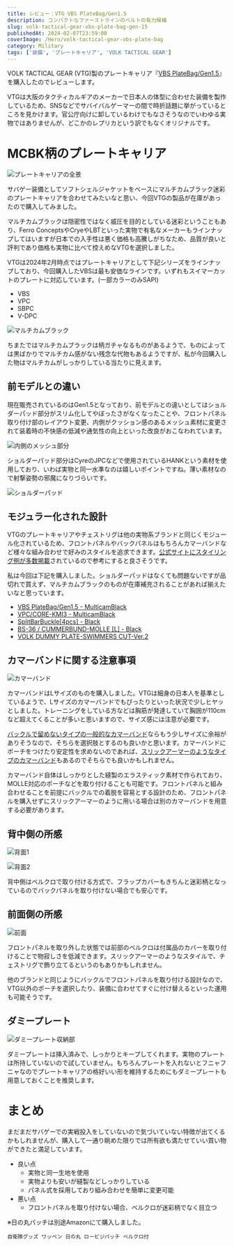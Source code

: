 ```yaml
---
title: レビュー：VTG VBS PlateBag/Gen1.5
description: コンパクトなファーストラインのベルトの有力候補
slug: volk-tactical-gear-vbs-plate-bag-gen-15
publishedAt: 2024-02-07T23:59:00
coverImage: /Hero/volk-tactical-gear-vbs-plate-bag
category: Military
tags: ['装備', 'プレートキャリア', 'VOLK TACTICAL GEAR']
---
```


VOLK TACTICAL GEAR (VTG)製のプレートキャリア『[VBS PlateBag/Gen1.5](https://shop.vtg.jp/products/vtg-ve-vbs137)』を購入したのでレビューします。

VTGは大阪のタクティカルギアのメーカーで日本人の体型に合わせた装備を製作しているため、SNSなどでサバイバルゲーマーの間で時折話題に挙がっているところを見かけます。官公庁向けに卸しているわけでもなさそうなのでいわゆる実物ではありませんが、どこかのレプリカという訳でもなくオリジナルです。

# MCBK柄のプレートキャリア

![プレートキャリアの全景](/Review/wodf8axhovky4xfiwcbj)

サバゲー装備としてソフトシェルジャケットをベースにマルチカムブラック迷彩のプレートキャリアを合わせてみたいなと思い、今回VTGの製品が在庫があったので購入してみました。

マルチカムブラックは隠密性ではなく威圧を目的としている迷彩ということもあり、Ferro ConceptsやCryeやLBTといった実物で有名なメーカーもラインナップしてはいますが日本での入手性は悪く価格も高騰しがちなため、品質が良いと評判であり価格も実物に比べて控えめなVTGを選択しました。

VTGは2024年2月時点ではプレートキャリアとして下記シリーズをラインナップしており、今回購入したVBSは最も安価なラインです。いずれもスイマーカットのプレートに対応しています。(一部カラーのみSAPI)

- VBS
- VPC
- SBPC
- V-DPC

![マルチカムブラック](/Hero/volk-tactical-gear-vbs-plate-bag)

ちまたではマルチカムブラックは柄ガチャなるものがあるようで、ものによっては黒ばかりでマルチカム感がない残念な代物もあるようですが、私が今回購入した物はマルチカムがしっかりしている当たりに見えます。

## 前モデルとの違い

現在販売されているのはGen1.5となっており、前モデルとの違いとしてはショルダーパッド部分がスリム化してやぼったさがなくなったことや、フロントパネル取り付け部のレイアウト変更、内側がクッション感のあるメッシュ素材に変更されて装着時の不快感の低減や通気性の向上といった改良がおこなわれています。

![内側のメッシュ部分](/Review/p9qy7f4zipa4yqiywk9x)

ショルダーパッド部分はCyreのJPCなどで使用されているHANKという素材を使用しており、いわば実物と同一水準なのは嬉しいポイントですね。薄い素材なので射撃姿勢の邪魔になりづらいです。

![ショルダーパッド](/Review/lwsddxyybudnakh967jm)

## モジュラー化された設計

VTGのプレートキャリアやチェストリグは他の実物系ブランドと同じくモジュール化されているため、フロントパネルやバックパネルはもちろんカマーバンドなど様々な組み合わせで好みのスタイルを追求できます。[公式サイトにスタイリング例が多数掲載](https://shop.vtg.jp/blogs/equipment-reference)されているので参考にすると良さそうです。

私は今回は下記を購入しました。ショルダーパッドはなくても問題ないですが品切れで買えず、マルチカムブラックのものが在庫補充されることがあれば揃えたいなと思っています。

- [VBS PlateBag/Gen1.5 - MulticamBlack](https://shop.vtg.jp/products/vtg-ve-vbs137?variant=45101373161753)
- [VPC/CORE-KMI3 - MulticamBlack](https://shop.vtg.jp/products/vtg-ve-vpc14a?variant=45101365461273)
- [SplitBarBuckle[4pcs] - Black](https://shop.vtg.jp/products/vtg-ma-sbb01a?variant=45101340688665)
- [BS-36 / CUMMERBUND-MOLLE [L] - Black](https://shop.vtg.jp/products/vtg-ve-vbs80a?variant=45101304578329)
- [VOLK DUMMY PLATE-SWIMMERS CUT-Ver.2](https://shop.vtg.jp/products/vtg-ac-dpt02a)

## カマーバンドに関する注意事項

![カマーバンド](/Review/egh1uj8vjtvstub5qsyq)

カマーバンドはLサイズのものを購入しました。VTGは細身の日本人を基準としているようで、Lサイズのカマーバンドでもぴったりといった状況で少しヒヤッとしました。トレーニングをしている方などは胸筋が発達していて胸囲が110cmなど超えてくることが多いと思いますので、サイズ感には注意が必要です。

[バックルで留めないタイプの一般的なカマーバンド](https://shop.vtg.jp/products/cummer-bund-2r)ならもう少しサイズに余裕がありそうなので、そちらを選択肢とするのも良いかと思います。カマーバンドにポーチをつけたり安定性を求めないのであれば、[スリックアーマーのようなタイプのカマーバンド](https://shop.vtg.jp/products/slick-cummerbund-narrow)もあるのでそちらでも良いかもしれません。

カマーバンド自体はしっかりとした縫製のエラスティック素材で作られており、MOLLE対応のポーチなどを取り付けることも可能です。フロントパネルと組み合わせることを前提にバックルでの着脱を容易とする設計のため、フロントパネルを購入せずにスリックアーマーのように用いる場合は別のカマーバンドを用意する必要があります。

## 背中側の所感

![背面1](/Review/b5v47mkiyv4ynmdfxigs)

![背面2](/Review/zsfux5wfe2s0kzsjcoat)

背中側はベルクロで取り付ける方式で、フラップカバーもきちんと迷彩柄となっているのでバックパネルを取り付けない場合でも安心です。

## 前面側の所感

![前面](/Review/liresxshdfyqpe5iq5ya)

フロントパネルを取り外した状態では前部のベルクロは付属品のカバーを取り付けることで物寂しさを低減できます。スリックアーマーのようなスタイルで、チェストリグで飾り立てるというのもありかもしれません。

他のブランドと同じようにバックルでフロントパネルを取り付ける設計なので、VTG以外のポーチを選択したり、装備に合わせてすぐに付け替えるといった運用も可能そうです。

## ダミープレート

![ダミープレート収納部](/Review/rb1ypqwkh2xg996b6d4u)

ダミープレートは挿入済みで、しっかりとキープしてくれます。実物のプレートは所持していないので試していません。もちろんプレートを入れないとフニャフニャなのでプレートキャリアの格好いい形を維持するためにもダミープレートも用意しておくことを推奨します。

# まとめ

まだまだサバゲーでの実戦投入をしていないので気づいていない特徴が出てくるかもしれませんが、購入して一通り眺めた限りでは所有欲も満たせていい買い物ができたと満足しています。

- 良い点
  - 実物と同一生地を使用
  - 実物よりも安いが縫製などしっかりしている
  - パネル式を採用しており組み合わせを簡単に変更可能
- 悪い点
  - フロントパネルを取り付けない場合、ベルクロが迷彩柄でなく目立つ

※日の丸パッチは別途Amazonにて購入しました。

```amazon:B01MCR56BR
自衛隊グッズ ワッペン 日の丸 ロービジパッチ ベルクロ付
```
